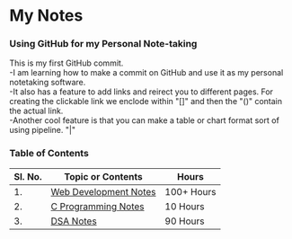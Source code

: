 # My Notes

### Using GitHub for my Personal Note-taking

This is my first GitHub commit.  
-I am learning how to make a commit on GitHub and use it as my personal notetaking software.  
-It also has a feature to add links and reirect you to different pages. For creating the clickable link we enclode within "[]" and then the "()" contain the actual link.  
-Another cool feature is that you can make a table or chart format sort of using pipeline. "|"

### Table of Contents
| Sl. No.| Topic or Contents | Hours |
|--------|-------------------|-------|
| 1. | [Web Development Notes](./webdev.md) | 100+ Hours |
| 2. | [C Programming Notes](./Clanguage.md) | 10 Hours |
| 3. | [DSA Notes](./Clanguage.md) | 90 Hours |



